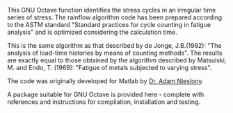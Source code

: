 This GNU Octave function identifies the stress cycles in an irregular time series of stress. The rainflow algorithm code has been prepared according to the ASTM standard "Standard practices for cycle counting in fatigue analysis" and is optimized considering the calculation time.

This is the same algorithm as that described by de Jonge, J.B.(1982): "The analysis of load-time histories by means of counting methods". The results are exactly equal to those obtained by the algorithm described by Matsuiski, M. and Endo, T. (1969): "Fatigue of metals subjected to varying stress".

The code was originally developed for Matlab by [Dr. Adam Nieslony](http://www.mathworks.com/matlabcentral/fileexchange/3026).

A package suitable for GNU Octave is provided here - complete with references and instructions for compilation, installation and testing.

